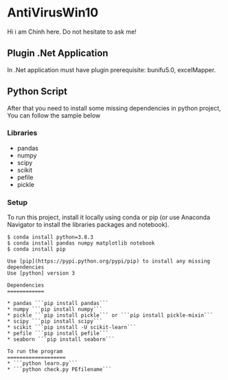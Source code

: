 # AntiVirusWin10
Hi i am Chinh here. Do not hesitate to ask me!

## Plugin .Net Application
In .Net application must have plugin prerequisite: bunifu5.0, excelMapper. 

## Python Script
After that you need to install some missing dependencies in python project,
You can follow the sample below
### Libraries
* pandas
* numpy 
* scipy 
* scikit
* pefile
* pickle

### Setup
To run this project, install it locally using conda or pip (or use Anaconda Navigator to install the libraries packages and notebook).

```
$ conda install python=3.8.3
$ conda install pandas numpy matplotlib notebook
$ conda install pip

Use [pip](https://pypi.python.org/pypi/pip) to install any missing dependencies 
Use [python] version 3

Dependencies
============

* pandas ```pip install pandas```
* numpy ```pip install numpy```
* pickle ```pip install pickle``` or ```pip install pickle-mixin```
* scipy ```pip install scipy```
* scikit ```pip install -U scikit-learn```
* pefile ```pip install pefile```
* seaborn ```pip install seaborn```

To run the program
===================
* ```python learn.py```
* ```python check.py PEfilename```

